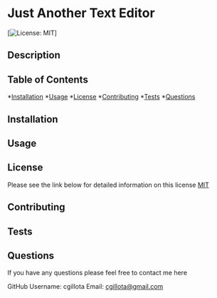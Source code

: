 # Just Another Text Editor 
   [![License: MIT](https://img.shields.io/badge/License-MIT-yellow.svg)]

  ## Description
   
   

  ## Table of Contents
  *[Installation](#installation)
  *[Usage](#usage)
  *[License](#license)
  *[Contributing](#contributing)
  *[Tests](#tests)
  *[Questions](#questions)

  ## Installation
 
  

  ## Usage
  
  

  ## License 

  Please see the link below for detailed information on this license
  [MIT](https://opensource.org/licenses/MIT)

  ## Contributing
  
   

  ## Tests
  
  

  ## Questions 

  If you have any questions please feel free to contact me here  

  GitHub Username: cgillota
  Email: cgillota@gmail.com



